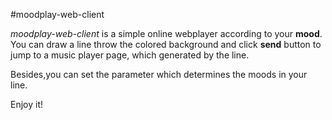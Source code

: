 #moodplay-web-client


*moodplay-web-client* is a simple online webplayer according to your **mood**.
You can draw a line throw the colored background and click **send** button to jump to a music player page,
which generated by the line.

Besides,you can set the parameter which determines the moods in your line.

Enjoy it!